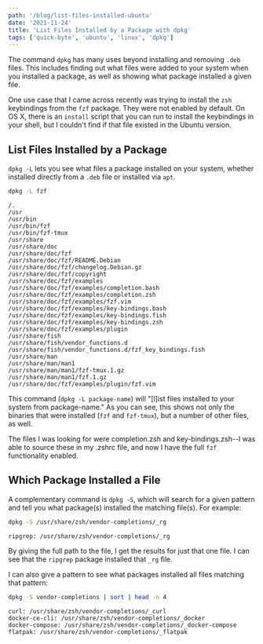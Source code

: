 ```yaml
---
path: '/blog/list-files-installed-ubuntu'
date: '2021-11-24'
title: 'List Files Installed by a Package with dpkg'
tags: ['quick-byte', 'ubuntu', 'linux', 'dpkg']
---
```


The command `dpkg` has many uses beyond installing and removing `.deb` files. This includes finding out what files were added to your system when you installed a package, as well as showing what package installed a given file.

One use case that I came across recently was trying to install the `zsh` keybindings from the `fzf` package. They were not enabled by default. On OS X, there is an `install` script that you can run to install the keybindings in your shell, but I couldn't find if that file existed in the Ubuntu version.

## List Files Installed by a Package

`dpkg -L` lets you see what files a package installed on your system, whether installed directly from a `.deb` file or installed via `apt`.

```bash
dpkg -L fzf
```

    /.
    /usr
    /usr/bin
    /usr/bin/fzf
    /usr/bin/fzf-tmux
    /usr/share
    /usr/share/doc
    /usr/share/doc/fzf
    /usr/share/doc/fzf/README.Debian
    /usr/share/doc/fzf/changelog.Debian.gz
    /usr/share/doc/fzf/copyright
    /usr/share/doc/fzf/examples
    /usr/share/doc/fzf/examples/completion.bash
    /usr/share/doc/fzf/examples/completion.zsh
    /usr/share/doc/fzf/examples/fzf.vim
    /usr/share/doc/fzf/examples/key-bindings.bash
    /usr/share/doc/fzf/examples/key-bindings.fish
    /usr/share/doc/fzf/examples/key-bindings.zsh
    /usr/share/doc/fzf/examples/plugin
    /usr/share/fish
    /usr/share/fish/vendor_functions.d
    /usr/share/fish/vendor_functions.d/fzf_key_bindings.fish
    /usr/share/man
    /usr/share/man/man1
    /usr/share/man/man1/fzf-tmux.1.gz
    /usr/share/man/man1/fzf.1.gz
    /usr/share/doc/fzf/examples/plugin/fzf.vim

This command (`dpkg -L package-name`) will "[l]ist files installed to your system from package-name." As you can see, this shows not only the binaries that were installed (`fzf` and `fzf-tmux`), but a number of other files, as well.

The files I was looking for were completion.zsh and key-bindings.zsh--I was able to source these in my .zshrc file, and now I have the full `fzf` functionality enabled.

## Which Package Installed a File

A complementary command is `dpkg -S`, which will search for a given pattern and tell you what package(s) installed the matching file(s). For example:

```bash
dpkg -S /usr/share/zsh/vendor-completions/_rg
```

    ripgrep: /usr/share/zsh/vendor-completions/_rg

By giving the full path to the file, I get the results for just that one file. I can see that the `ripgrep` package installed that `_rg` file.

I can also give a pattern to see what packages installed all files matching that pattern:

```bash
dpkg -S vendor-completions | sort | head -n 4
```

    curl: /usr/share/zsh/vendor-completions/_curl
    docker-ce-cli: /usr/share/zsh/vendor-completions/_docker
    docker-compose: /usr/share/zsh/vendor-completions/_docker-compose
    flatpak: /usr/share/zsh/vendor-completions/_flatpak
